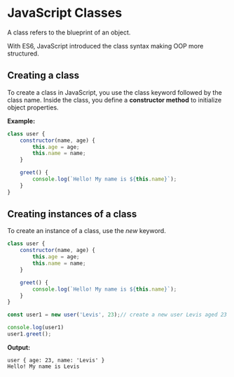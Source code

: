 # JavaScript Classes

A class refers to the blueprint of an object.

With ES6, JavaScript introduced the class syntax making OOP more structured.

## Creating a class

To create a class in JavaScript, you use the class keyword followed by the class name. Inside the class, you define a **constructor method** to initialize object properties.

**Example:**

```js
class user {
    constructor(name, age) {
        this.age = age;
        this.name = name;
    }

    greet() {
        console.log(`Hello! My name is ${this.name}`);
    }
}
```

## Creating instances of a class

To create an instance of a class, use the _new_ keyword.

```js
class user {
    constructor(name, age) {
        this.age = age;
        this.name = name;
    }

    greet() {
        console.log(`Hello! My name is ${this.name}`);
    }
}

const user1 = new user('Levis', 23);// create a new user Levis aged 23

console.log(user1)
user1.greet();
```

**Output:**

```
user { age: 23, name: 'Levis' }
Hello! My name is Levis
```